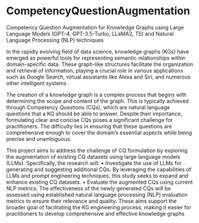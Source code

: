 # CompetencyQuestionAugmentation
Competency Question Augmentation for Knowledge Graphs using Large Language Models (GPT-4, GPT-3.5-Turbo, LLaMA2, T5) and Natural Language Processing (NLP) techniques

In the rapidly evolving field of data science, knowledge graphs (KGs) have emerged as powerful tools for representing semantic relationships within domain-specific data. These graph-like structures facilitate the organization and retrieval of information, playing a crucial role in various applications such as Google Search, virtual assistants like Alexa and Siri, and numerous other intelligent systems .

The creation of a knowledge graph is a complex process that begins with determining the scope and content of the graph. This is typically achieved through Competency
Questions (CQs), which are natural language questions that a KG should be able to answer. Despite their importance, formulating clear and concise CQs poses a significant challenge for practitioners. The difficulty lies in ensuring that these questions are comprehensive enough to cover the domain’s essential aspects while being precise and unambiguous.

This project aims to address the challenge of CQ formulation by exploring the augmentation of existing CQ datasets using large language models (LLMs). Specifically,
the research will:
• Investigate the use of LLMs for generating and suggesting additional CQs: By leveraging the capabilities of LLMs and prompt engineering techniques, this study
seeks to expand and enhance existing CQ datasets.
• Evaluate the augmented CQs using current NLP metrics: The effectiveness of the newly generated CQs will be assessed using established natural language processing
(NLP) evaluation metrics to ensure their relevance and quality.
These aims support the broader goal of facilitating the KG engineering process, making it easier for practitioners to develop comprehensive and effective knowledge graphs
